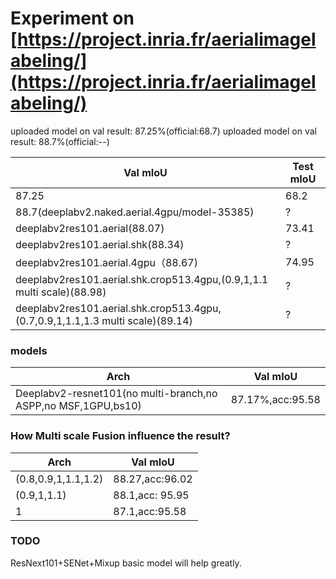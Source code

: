 
# Experiment on [https://project.inria.fr/aerialimagelabeling/](https://project.inria.fr/aerialimagelabeling/)


uploaded model on val result: 87.25%(official:68.7)
uploaded model on val result: 88.7%(official:--)

Val mIoU | Test mIoU
------------ | -------------
87.25 | 68.2
88.7(deeplabv2.naked.aerial.4gpu/model-35385) | ?
deeplabv2res101.aerial(88.07)|73.41
deeplabv2res101.aerial.shk(88.34)|?
deeplabv2res101.aerial.4gpu（88.67)|74.95
deeplabv2res101.aerial.shk.crop513.4gpu,(0.9,1,1.1 multi scale)(88.98)|?
deeplabv2res101.aerial.shk.crop513.4gpu,(0.7,0.9,1,1.1,1.3 multi scale)(89.14)|?

### models

Arch | Val mIoU
------------ | -------------
Deeplabv2-resnet101(no multi-branch,no ASPP,no MSF,1GPU,bs10) | 87.17%,acc:95.58



### How Multi scale Fusion influence the result?

Arch | Val mIoU
------------ | -------------
(0.8,0.9,1,1.1,1.2) | 88.27,acc:96.02
(0.9,1,1.1) | 88.1,acc: 95.95
1           | 87.1,acc:95.58



### TODO

ResNext101+SENet+Mixup basic model will help greatly.
